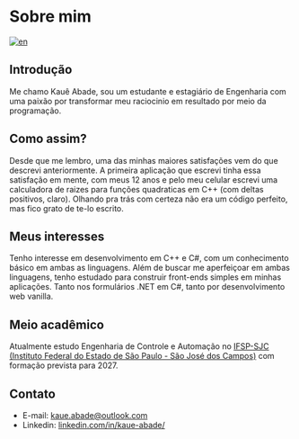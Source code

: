 # Sobre mim
[![en](https://img.shields.io/badge/lang-en-red.svg)][en]

[en]: https://github.com/KaueAbade/KaueAbade/blob/main/README.en.md

## Introdução
Me chamo Kauê Abade, sou um estudante e estagiário de Engenharia com uma paixão por transformar meu raciocinio em resultado por meio da programação.


## Como assim?
Desde que me lembro, uma das minhas maiores satisfações vem do que descrevi anteriormente. 
 A primeira aplicação que escrevi tinha essa satisfação em mente, com meus 12 anos e pelo meu celular escrevi uma calculadora de raizes para funções quadraticas em C++ (com deltas positivos, claro). 
 Olhando pra trás com certeza não era um código perfeito, mas fico grato de te-lo escrito.


## Meus interesses
Tenho interesse em desenvolvimento em C++ e C#, com um conhecimento básico em ambas as linguagens. 
 Além de buscar me aperfeiçoar em ambas linguagens, tenho estudado para construir front-ends simples em minhas aplicações.
 Tanto nos formulários .NET em C#, tanto por desenvolvimento web vanilla.


## Meio acadêmico
Atualmente estudo Engenharia de Controle e Automação no [IFSP-SJC (Instituto Federal do Estado de São Paulo - São José dos Campos)](https://sjc.ifsp.edu.br) com formação prevista para 2027.


## Contato

- E-mail: [kaue.abade@outlook.com](mailto:kaue.abade@outlook.com)
- Linkedin: [linkedin.com/in/kaue-abade/](https://www.linkedin.com/in/kaue-abade/)
